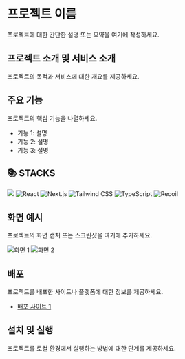 # 프로젝트 이름

프로젝트에 대한 간단한 설명 또는 요약을 여기에 작성하세요.

## 프로젝트 소개 및 서비스 소개

프로젝트의 목적과 서비스에 대한 개요를 제공하세요.

## 주요 기능

프로젝트의 핵심 기능을 나열하세요.

- 기능 1: 설명
- 기능 2: 설명
- 기능 3: 설명

## 📚 STACKS

<img src="https://img.shields.io/badge/react-61DAFB?style=for-the-badge&logo=react&logoColor=black"> 
<img src="https://img.shields.io/badge/React-61DAFB?style=for-the-badge&logo=react&logoColor=black" alt="React">
<img src="https://img.shields.io/badge/Next.js-000000?style=for-the-badge&logo=next.js&logoColor=white" alt="Next.js">
<img src="https://img.shields.io/badge/Tailwind%20CSS-38B2AC?style=for-the-badge&logo=tailwind-css&logoColor=white" alt="Tailwind CSS">
<img src="https://img.shields.io/badge/TypeScript-3178C6?style=for-the-badge&logo=typescript&logoColor=white" alt="TypeScript">
<img src="https://img.shields.io/badge/Recoil-764ABC?style=for-the-badge&logo=recoil&logoColor=white" alt="Recoil">

## 화면 예시

프로젝트의 화면 캡처 또는 스크린샷을 여기에 추가하세요.

![화면 1](screenshots/screenshot1.png)
![화면 2](screenshots/screenshot2.png)

## 배포

프로젝트를 배포한 사이트나 플랫폼에 대한 정보를 제공하세요.

- [배포 사이트 1](https://example.com)

## 설치 및 실행

프로젝트를 로컬 환경에서 실행하는 방법에 대한 단계를 제공하세요.
